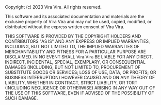 ﻿Copyright (c) 2023 Vira Vira. All rights reserved.

This software and its associated documentation and materials are the exclusive property of Vira Vira
and may not be used, copied, modified, or distributed without the express written consent
of Vira Vira.

THIS SOFTWARE IS PROVIDED BY THE COPYRIGHT HOLDERS AND CONTRIBUTORS "AS IS" AND ANY EXPRESS OR IMPLIED WARRANTIES,
INCLUDING, BUT NOT LIMITED TO, THE IMPLIED WARRANTIES OF MERCHANTABILITY AND FITNESS FOR A PARTICULAR PURPOSE ARE
DISCLAIMED. IN NO EVENT SHALL Vira Vira BE LIABLE FOR ANY DIRECT, INDIRECT, INCIDENTAL, SPECIAL,
EXEMPLARY, OR CONSEQUENTIAL DAMAGES (INCLUDING, BUT NOT LIMITED TO, PROCUREMENT OF SUBSTITUTE GOODS OR SERVICES; LOSS OF
USE, DATA, OR PROFITS; OR BUSINESS INTERRUPTION) HOWEVER CAUSED AND ON ANY THEORY OF LIABILITY, WHETHER IN CONTRACT,
STRICT LIABILITY, OR TORT (INCLUDING NEGLIGENCE OR OTHERWISE) ARISING IN ANY WAY OUT OF THE USE OF THIS SOFTWARE, EVEN
IF ADVISED OF THE POSSIBILITY OF SUCH DAMAGE.
